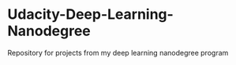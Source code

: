 # Udacity-Deep-Learning-Nanodegree
Repository for projects from my deep learning nanodegree program
